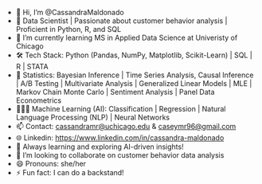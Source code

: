 - 👋 Hi, I’m @CassandraMaldonado
- 👀 Data Scientist | Passionate about customer behavior analysis | Proficient in Python, R, and SQL
- 🌱 I’m currently learning MS in Applied Data Science at Univeristy of Chicago
- 🛠️ Tech Stack: Python (Pandas, NumPy, Matplotlib, Scikit-Learn) | SQL | R | STATA
- 🔢 Statistics: Bayesian Inference | Time Series Analysis, Causal Inference | A/B Testing | Multivariate Analysis | Generalized Linear Models | MLE | Markov Chain Monte Carlo | Sentiment Analysis | Panel Data Econometrics
- 👩🏻‍💻 Machine Learning (AI): Classification | Regression | Natural Language Processing (NLP) | Neural Networks
- 📫 Contact: cassandramr@uchicago.edu & caseymr96@gmail.com
- 🌐 Linkedin: https://www.linkedin.com/in/cassandra-maldonado
- 🚀 Always learning and exploring AI-driven insights!
- 💞️ I’m looking to collaborate on customer behavior data analysis
- 😄 Pronouns: she/her
- ⚡ Fun fact: I can do a backstand! 
